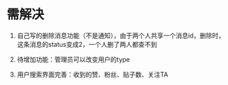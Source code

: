# 需解决

1. 自己写的删除消息功能（不是通知），由于两个人共享一个消息id，删除时，这条消息的status变成2，一个人删了两人都查不到

2. 待增加功能：管理员可以改变用户的type

3. 用户搜索界面完善：收到的赞、粉丝、贴子数、关注TA